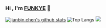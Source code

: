 ### Hi , I'm [FUNKYE](https://blog.funkye.icu/) 👋   

[![jianbin.chen's github stats](https://github-readme-stats.vercel.app/api?username=a364176773)](https://blog.funkye.icu/)
![Top Langs](https://github-readme-stats.vercel.app/api/top-langs/?username=a364176773&layout=compact)
![](https://raw.githubusercontent.com/a364176773/a364176773/main/assets/github-contribution-grid-snake.svg)


 
